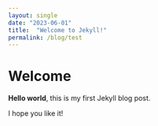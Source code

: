 ```yaml
---
layout: single
date: "2023-06-01"
title:  "Welcome to Jekyll!"
permalink: /blog/test
---
```


# Welcome

**Hello world**, this is my first Jekyll blog post.

I hope you like it!